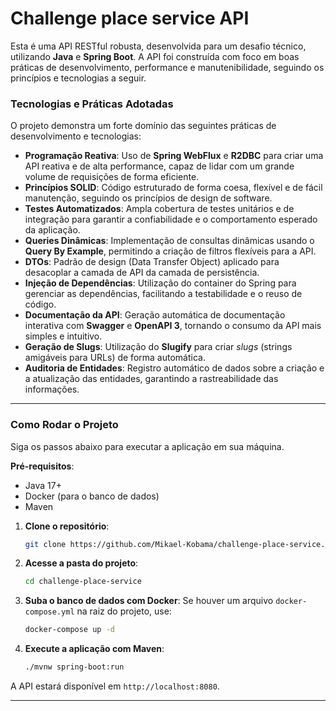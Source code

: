 # Challenge place service API

Esta é uma API RESTful robusta, desenvolvida para um desafio técnico, utilizando **Java** e **Spring Boot**. A API foi construída com foco em boas práticas de desenvolvimento, performance e manutenibilidade, seguindo os princípios e tecnologias a seguir.

### Tecnologias e Práticas Adotadas

O projeto demonstra um forte domínio das seguintes práticas de desenvolvimento e tecnologias:

* **Programação Reativa**: Uso de **Spring WebFlux** e **R2DBC** para criar uma API reativa e de alta performance, capaz de lidar com um grande volume de requisições de forma eficiente.
* **Princípios SOLID**: Código estruturado de forma coesa, flexível e de fácil manutenção, seguindo os princípios de design de software.
* **Testes Automatizados**: Ampla cobertura de testes unitários e de integração para garantir a confiabilidade e o comportamento esperado da aplicação.
* **Queries Dinâmicas**: Implementação de consultas dinâmicas usando o **Query By Example**, permitindo a criação de filtros flexíveis para a API.
* **DTOs**: Padrão de design (Data Transfer Object) aplicado para desacoplar a camada de API da camada de persistência.
* **Injeção de Dependências**: Utilização do container do Spring para gerenciar as dependências, facilitando a testabilidade e o reuso de código.
* **Documentação da API**: Geração automática de documentação interativa com **Swagger** e **OpenAPI 3**, tornando o consumo da API mais simples e intuitivo.
* **Geração de Slugs**: Utilização do **Slugify** para criar *slugs* (strings amigáveis para URLs) de forma automática.
* **Auditoria de Entidades**: Registro automático de dados sobre a criação e a atualização das entidades, garantindo a rastreabilidade das informações.

---

### Como Rodar o Projeto

Siga os passos abaixo para executar a aplicação em sua máquina.

**Pré-requisitos**:
* Java 17+
* Docker (para o banco de dados)
* Maven

1.  **Clone o repositório**:
    ```bash
    git clone https://github.com/Mikael-Kobama/challenge-place-service.git
    ```

2.  **Acesse a pasta do projeto**:
    ```bash
    cd challenge-place-service
    ```

3.  **Suba o banco de dados com Docker**:
    Se houver um arquivo `docker-compose.yml` na raiz do projeto, use:
    ```bash
    docker-compose up -d
    ```

4.  **Execute a aplicação com Maven**:
    ```bash
    ./mvnw spring-boot:run
    ```

A API estará disponível em `http://localhost:8080`.

---

